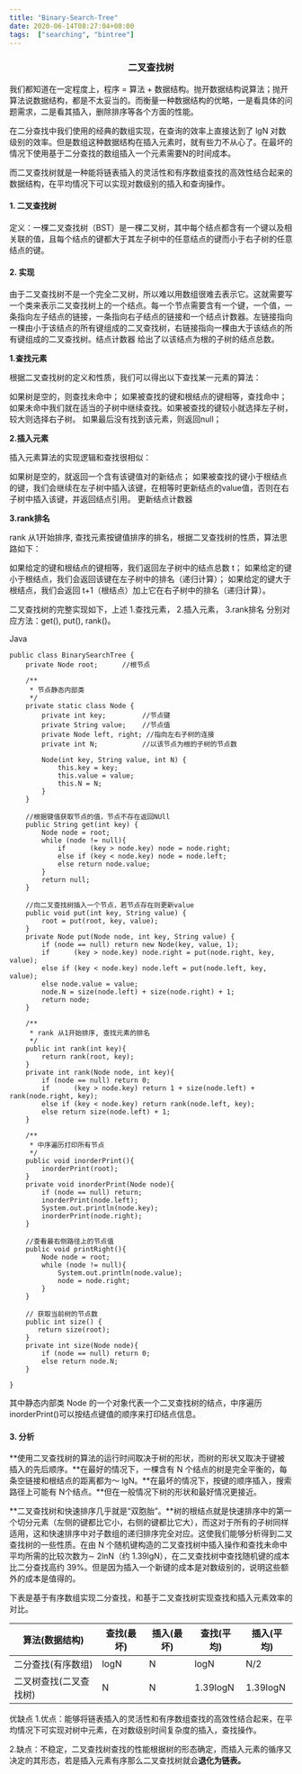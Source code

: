 ```yaml
---
title: "Binary-Search-Tree"
date: 2020-06-14T08:27:04+08:00
tags:  ["searching", "bintree"]
---
```


### <center>二叉查找树</center>

我们都知道在一定程度上，程序 = 算法 + 数据结构。抛开数据结构说算法；抛开算法说数据结构，都是不太妥当的。而衡量一种数据结构的优略，一是看具体的问题需求，二是看其插入，删除排序等各个方面的性能。

在二分查找中我们使用的经典的数组实现，在查询的效率上直接达到了 lgN 对数级别的效率。但是数组这种数据结构在插入元素时，就有些力不从心了。在最坏的情况下使用基于二分查找的数组插入一个元素需要N的时间成本。

而二叉查找树就是一种能将链表插入的灵活性和有序数组查找的高效性结合起来的数据结构，在平均情况下可以实现对数级别的插入和查询操作。

#### 1. 二叉查找树

定义：一棵二叉查找树（BST）是一棵二叉树，其中每个结点都含有一个键以及相关联的值，且每个结点的键都大于其左子树中的任意结点的键而小于右子树的任意结点的键。

#### 2. 实现

由于二叉查找树不是一个完全二叉树，所以难以用数组很难去表示它。这就需要写一个类来表示二叉查找树上的一个结点。每一个节点需要含有一个键，一个值，一条指向左子结点的链接，一条指向右子结点的链接和一个结点计数器。左链接指向一棵由小于该结点的所有键组成的二叉查找树，右链接指向一棵由大于该结点的所有键组成的二叉查找树。结点计数器 给出了以该结点为根的子树的结点总数。

**1.查找元素**

根据二叉查找树的定义和性质，我们可以得出以下查找某一元素的算法：

如果树是空的，则查找未命中；
如果被查找的键和根结点的键相等，查找命中；
如果未命中我们就在适当的子树中继续查找。如果被查找的键较小就选择左子树，较大则选择右子树。
如果最后没有找到该元素，则返回null；

**2.插入元素**

插入元素算法的实现逻辑和查找很相似：

如果树是空的，就返回一个含有该键值对的新结点；
如果被查找的键小于根结点的键，我们会继续在左子树中插入该键，在相等时更新结点的value值，否则在右子树中插入该键，并返回结点引用。
更新结点计数器

**3.rank排名**

rank 从1开始排序, 查找元素按键值排序的排名，根据二叉查找树的性质，算法思路如下：

如果给定的键和根结点的键相等，我们返回左子树中的结点总数 t；
如果给定的键小于根结点，我们会返回该键在左子树中的排名（递归计算）；
如果给定的键大于根结点，我们会返回 t+1（根结点）加上它在右子树中的排名（递归计算）。

二叉查找树的完整实现如下，上述 1.查找元素， 2.插入元素， 3.rank排名 分别对应方法：get(), put(), rank()。

Java
```
public class BinarySearchTree {
    private Node root;      //根节点

    /**
     * 节点静态内部类
     */
    private static class Node {
        private int key;         //节点键
        private String value;    //节点值
        private Node left, right; //指向左右子树的连接
        private int N;           //以该节点为根的子树的节点数

        Node(int key, String value, int N) {
            this.key = key;
            this.value = value;
            this.N = N;
        }
    }

    //根据键值获取节点的值，节点不存在返回NUll
    public String get(int key) {
        Node node = root;
        while (node != null){
            if      (key > node.key) node = node.right;
            else if (key < node.key) node = node.left;
            else return node.value;
        }
        return null;
    }

    //向二叉查找树插入一个节点，若节点存在则更新value
    public void put(int key, String value) {
        root = put(root, key, value);
    }
    private Node put(Node node, int key, String value) {
        if (node == null) return new Node(key, value, 1);
        if      (key > node.key) node.right = put(node.right, key, value);
        else if (key < node.key) node.left = put(node.left, key, value);
        else node.value = value;
        node.N = size(node.left) + size(node.right) + 1;
        return node;
    }

    /**
     * rank 从1开始排序, 查找元素的排名
     */
    public int rank(int key){
        return rank(root, key);
    }
    private int rank(Node node, int key){
        if (node == null) return 0;
        if      (key > node.key) return 1 + size(node.left) + rank(node.right, key);
        else if (key < node.key) return rank(node.left, key);
        else return size(node.left) + 1;
    }

    /**
     * 中序遍历打印所有节点
     */
    public void inorderPrint(){
        inorderPrint(root);
    }
    private void inorderPrint(Node node){
        if (node == null) return;
        inorderPrint(node.left);
        System.out.println(node.key);
        inorderPrint(node.right);
    }

    //查看最右侧路径上的节点值
    public void printRight(){
        Node node = root;
        while (node != null){
            System.out.println(node.value);
            node = node.right;
        }
    }

    // 获取当前树的节点数
    public int size() {
       return size(root);
    }
    private int size(Node node){
        if (node == null) return 0;
        else return node.N;
    }

}
```

其中静态内部类 Node 的一个对象代表一个二叉查找树的结点，中序遍历 inorderPrint()可以按结点键值的顺序来打印结点信息。

#### 3. 分析

**使用二叉查找树的算法的运行时间取决于树的形状，而树的形状又取决于键被插入的先后顺序。**在最好的情况下，一棵含有 N 个结点的树是完全平衡的，每条空链接和根结点的距离都为～ lgN。**在最坏的情况下，按键的顺序插入，搜索路径上可能有 N个结点。**但在一般情况下树的形状和最好情况更接近。

**二叉查找树和快速排序几乎就是“双胞胎”。**树的根结点就是快速排序中的第一个切分元素（左侧的键都比它小，右侧的键都比它大），而这对于所有的子树同样适用，这和快速排序中对子数组的递归排序完全对应。这使我们能够分析得到二叉查找树的一些性质。在由 N 个随机键构造的二叉查找树中插入操作和查找未命中平均所需的比较次数为∼ 2lnN（约 1.39lgN），在二叉查找树中查找随机键的成本比二分查找高约 39%。但是因为插入一个新键的成本是对数级别的，说明这些额外的成本是值得的。

下表是基于有序数组实现二分查找，和基于二叉查找树实现查找和插入元素效率的对比。


|算法(数据结构)|查找(最坏)|插入(最坏)|查找(平均)|插入(平均)|
|-----|-----|-----|-----|-----|
|二分查找(有序数组)	|logN	|N	|logN	|N/2|
|二叉树查找(二叉查找树)	|N	|N	|1.39logN	|1.39logN|

优缺点
1.优点：能够将链表插入的灵活性和有序数组查找的高效性结合起来，在平均情况下可实现对树中元素，在对数级别时间复杂度的插入，查找操作。

2.缺点：不稳定，二叉查找树查找的性能根据树的形态确定，而插入元素的循序又决定的其形态，若是插入元素有序那么二叉查找树就会**退化为链表。**